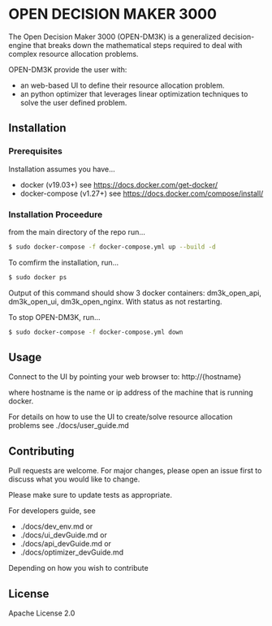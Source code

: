 # OPEN DECISION MAKER 3000

The Open Decision Maker 3000 (OPEN-DM3K) is a generalized decision-engine that breaks down the mathematical steps required to deal with complex resource allocation problems. 

OPEN-DM3K provide the user with:

- an web-based UI to define their resource allocation problem.
- an python optimizer that leverages linear optimization techniques to solve the user defined problem.

## Installation

### Prerequisites

Installation assumes you have...

- docker (v19.03+)  see https://docs.docker.com/get-docker/
- docker-compose (v1.27+)  see https://docs.docker.com/compose/install/

### Installation Proceedure

from the main directory of the repo run...
```bash
$ sudo docker-compose -f docker-compose.yml up --build -d
```

To comfirm the installation, run...
```bash
$ sudo docker ps
```
Output of this command should show 3 docker containers: dm3k_open_api, dm3k_open_ui, dm3k_open_nginx.  With status as not restarting.


To stop OPEN-DM3K, run...
```bash
$ sudo docker-compose -f docker-compose.yml down
```

## Usage

Connect to the UI by pointing your web browser to:  http://{hostname} 

where hostname is the name or ip address of the machine that is running docker.

For details on how to use the UI to create/solve resource allocation problems see ./docs/user_guide.md

## Contributing

Pull requests are welcome. For major changes, please open an issue first to discuss what you would like to change.

Please make sure to update tests as appropriate.

For developers guide, see 

- ./docs/dev_env.md or
- ./docs/ui_devGuide.md  or
- ./docs/api_devGuide.md or 
- ./docs/optimizer_devGuide.md

Depending on how you wish to contribute

## License

Apache License 2.0
